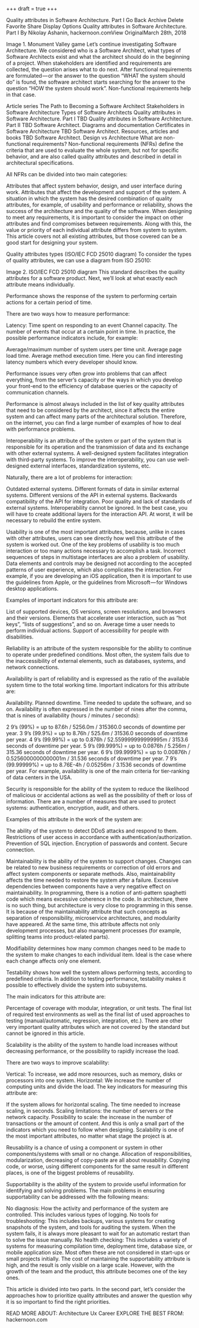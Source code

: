 +++
draft = true
+++

Quality attributes in Software Architecture. Part I
Go Back
Archive
Delete
Favorite
Share
Display Options
Quality attributes in Software Architecture. Part I
By Nikolay Ashanin, hackernoon.comView OriginalMarch 28th, 2018

Image 1. Monument Valley game
Let’s continue investigating Software Architecture. We considered who is a Software Architect, what types of Software Architects exist and what the architect should do in the beginning of a project. When stakeholders are identified and requirements are collected, the question arises what to do next. After functional requirements are formulated — or the answer to the question “WHAT the system should do” is found, the software architect starts searching for the answer to the question “HOW the system should work”. Non-functional requirements help in that case.

Article series
The Path to Becoming a Software Architect
Stakeholders in Software Architecture
Types of Software Architects
Quality attributes in Software Architecture. Part I
TBD Quality attributes in Software Architecture. Part II
TBD Software Architect. Diagrams and documentation
Certificates in Software Architecture
TBD Software Architect. Resources, articles and books
TBD Software Architect. Design vs Architecture
What are non-functional requirements?
Non-functional requirements (NFRs) define the criteria that are used to evaluate the whole system, but not for specific behavior, and are also called quality attributes and described in detail in architectural specifications.

All NFRs can be divided into two main categories:

Attributes that affect system behavior, design, and user interface during work.
Attributes that affect the development and support of the system.
A situation in which the system has the desired combination of quality attributes, for example, of usability and performance or reliability, shows the success of the architecture and the quality of the software. When designing to meet any requirements, it is important to consider the impact on other attributes and find compromises between requirements. Along with this, the value or priority of each individual attribute differs from system to system. This article covers not all existing attributes, but those covered can be a good start for designing your system.

Quality attributes types (ISO/IEC FCD 25010 diagram)
To consider the types of quality attributes, we can use a diagram from ISO 25010:


Image 2. ISO/IEC FCD 25010 diagram
This standard describes the quality attributes for a software product. Next, we’ll look at what exactly each attribute means individually.


Performance shows the response of the system to performing certain actions for a certain period of time.

There are two ways how to measure performance:

Latency: Time spent on responding to an event
Channel capacity. The number of events that occur at a certain point in time.
In practice, the possible performance indicators include, for example:

Average/maximum number of system users per time unit.
Average page load time.
Average method execution time.
Here you can find interesting latency numbers which every developer should know.

Performance issues very often grow into problems that can affect everything, from the server’s capacity or the ways in which you develop your front-end to the efficiency of database queries or the capacity of communication channels.

Performance is almost always included in the list of key quality attributes that need to be considered by the architect, since it affects the entire system and can affect many parts of the architectural solution. Therefore, on the internet, you can find a large number of examples of how to deal with performance problems.


Interoperability is an attribute of the system or part of the system that is responsible for its operation and the transmission of data and its exchange with other external systems. A well-designed system facilitates integration with third-party systems. To improve the interoperability, you can use well-designed external interfaces, standardization systems, etc.

Naturally, there are a lot of problems for interaction:

Outdated external systems.
Different formats of data in similar external systems.
Different versions of the API in external systems.
Backwards compatibility of the API for integration.
Poor quality and lack of standards of external systems.
Interoperability cannot be ignored. In the best case, you will have to create additional layers for the interaction API. At worst, it will be necessary to rebuild the entire system.


Usability is one of the most important attributes, because, unlike in cases with other attributes, users can see directly how well this attribute of the system is worked out. One of the key problems of usability is too much interaction or too many actions necessary to accomplish a task. Incorrect sequences of steps in multistage interfaces are also a problem of usability. Data elements and controls may be designed not according to the accepted patterns of user experience, which also complicates the interaction. For example, if you are developing an iOS application, then it is important to use the guidelines from Apple, or the guidelines from Microsoft — for Windows desktop applications.

Examples of important indicators for this attribute are:

List of supported devices, OS versions, screen resolutions, and browsers and their versions.
Elements that accelerate user interaction, such as “hot keys”, “lists of suggestions”, and so on.
Average time a user needs to perform individual actions.
Support of accessibility for people with disabilities.

Reliability is an attribute of the system responsible for the ability to continue to operate under predefined conditions. Most often, the system fails due to the inaccessibility of external elements, such as databases, systems, and network connections.


Availability is part of reliability and is expressed as the ratio of the available system time to the total working time. Important indicators for this attribute are:

Availability.
Planned downtime.
Time needed to update the software, and so on.
Availability is often expressed in the number of nines after the comma, that is nines of availability (hours / minutes / seconds):

2 9’s (99%) = up to 87.6h / 5256.0m / 315360.0 seconds of downtime per year.
3 9’s (99.9%) = up to 8.76h / 525.6m / 31536.0 seconds of downtime per year.
4 9’s (99.99%) = up to 0.876h / 52.559999999999995m / 3153.6 seconds of downtime per year.
5 9’s (99.999%) = up to 0.0876h / 5.256m / 315.36 seconds of downtime per year.
6 9’s (99.9999%) = up to 0.00876h / 0.5256000000000001m / 31.536 seconds of downtime per year.
7 9’s (99.99999%) = up to 8.76E-4h / 0.05256m / 3.1536 seconds of downtime per year.
For example, availability is one of the main criteria for tier-ranking of data centers in the USA.


Security is responsible for the ability of the system to reduce the likelihood of malicious or accidental actions as well as the possibility of theft or loss of information. There are a number of measures that are used to protect systems: authentication, encryption, audit, and others.

Examples of this attribute in the work of the system are:

The ability of the system to detect DDoS attacks and respond to them.
Restrictions of user access in accordance with authentication/authorization.
Prevention of SQL injection.
Encryption of passwords and content.
Secure connection.

Maintainability is the ability of the system to support changes. Changes can be related to new business requirements or correction of old errors and affect system components or separate methods. Also, maintainability affects the time needed to restore the system after a failure. Excessive dependencies between components have a very negative effect on maintainability. In programming, there is a notion of anti-pattern spaghetti code which means excessive coherence in the code. In architecture, there is no such thing, but architecture is very close to programming in this sense. It is because of the maintainability attribute that such concepts as separation of responsibility, microservice architectures, and modularity have appeared. At the same time, this attribute affects not only development processes, but also management processes (for example, splitting teams into product-related parts).


Modifiability determines how many common changes need to be made to the system to make changes to each individual item. Ideal is the case where each change affects only one element.


Testability shows how well the system allows performing tests, according to predefined criteria. In addition to testing performance, testability makes it possible to effectively divide the system into subsystems.

The main indicators for this attribute are:

Percentage of coverage with modular, integration, or unit tests.
The final list of required test environments as well as the final list of used approaches to testing (manual/automatic, regression, integration, etc.).
There are other very important quality attributes which are not covered by the standard but cannot be ignored in this article.


Scalability is the ability of the system to handle load increases without decreasing performance, or the possibility to rapidly increase the load.

There are two ways to improve scalability:

Vertical: To increase, we add more resources, such as memory, disks or processors into one system.
Horizontal: We increase the number of computing units and divide the load.
The key indicators for measuring this attribute are:

If the system allows for horizontal scaling.
The time needed to increase scaling, in seconds.
Scaling limitations: the number of servers or the network capacity.
Possibility to scale: the increase in the number of transactions or the amount of content.
And this is only a small part of the indicators which you need to follow when designing. Scalability is one of the most important attributes, no matter what stage the project is at.


Reusability is a chance of using a component or system in other components/systems with small or no change. Allocation of responsibilities, modularization, decreasing of copy-paste are all about reusability. Copying code, or worse, using different components for the same result in different places, is one of the biggest problems of reusability.


Supportability is the ability of the system to provide useful information for identifying and solving problems. The main problems in ensuring supportability can be addressed with the following means:

No diagnosis: How the activity and performance of the system are controlled. This includes various types of logging.
No tools for troubleshooting: This includes backups, various systems for creating snapshots of the system, and tools for auditing the system. When the system fails, it is always more pleasant to wait for an automatic restart than to solve the issue manually.
No health checking: This includes a variety of systems for measuring compilation time, deployment time, database size, or mobile application size.
Most often these are not considered in start-ups or small projects initially. The cost of maintaining the supportability attribute is high, and the result is only visible on a large scale. However, with the growth of the team and the product, this attribute becomes one of the key ones.

This article is divided into two parts. In the second part, let’s consider the approaches how to prioritize quality attributes and answer the question why it is so important to find the right priorities.


READ MORE ABOUT:  Architecture Ux Career EXPLORE THE BEST FROM: hackernoon.com
